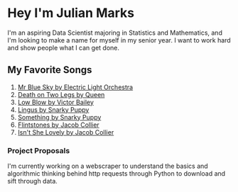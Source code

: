 # Hey I'm Julian Marks

I'm an aspiring Data Scientist majoring in Statistics and Mathematics, and I'm looking to make a name for myself in my senior year. I want to work hard and show people what I can get done.

## My Favorite Songs

1. [Mr Blue Sky by Electric Light Orchestra](https://www.youtube.com/watch?v=aQUlA8Hcv4s)
2. [Death on Two Legs by Queen](https://www.youtube.com/watch?v=v4zmv1IFCOA)
3. [Low Blow by Victor Bailey](https://www.youtube.com/watch?v=rn8A86iL3MQ&t=726s)
4. [Lingus by Snarky Puppy](https://www.youtube.com/watch?v=L_XJ_s5IsQc)
5. [Something by Snarky Puppy](https://www.youtube.com/watch?v=0SJIgTLe0hc)
6. [Flintstones by Jacob Collier](https://www.youtube.com/watch?v=zua831utwMM)
7. [Isn't She Lovely by Jacob Collier](https://www.youtube.com/watch?v=cttFanV0o7c)


### Project Proposals

I'm currently working on a webscraper to understand the basics and algorithmic thinking behind http requests through Python to download and sift through data.